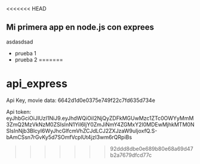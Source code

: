 <<<<<<< HEAD
## Mi primera app en node.js con exprees
asdasdsad

- prueba 1
- prueba 2
=======
# api_express
Api Key, movie data:  6642d1d0e0375e749f22c7fd635d734e

Api token:
eyJhbGciOiJIUzI1NiJ9.eyJhdWQiOiI2NjQyZDFkMGUwMzc1ZTc0OWYyMmM3ZmQ2MzVkNzM0ZSIsInN1YiI6IjY0ZmJiNmY4ZGMxY2I0MDEwMjhkMTM0NSIsInNjb3BlcyI6WyJhcGlfcmVhZCJdLCJ2ZXJzaW9uIjoxfQ.S-bAmCSsn7rGvKy5d7SOmfVcplUt4jzI3wm6rQRpiBs
>>>>>>> 92ddd8dbe0e689b80e68a69d47b2a7679dfcd77c
